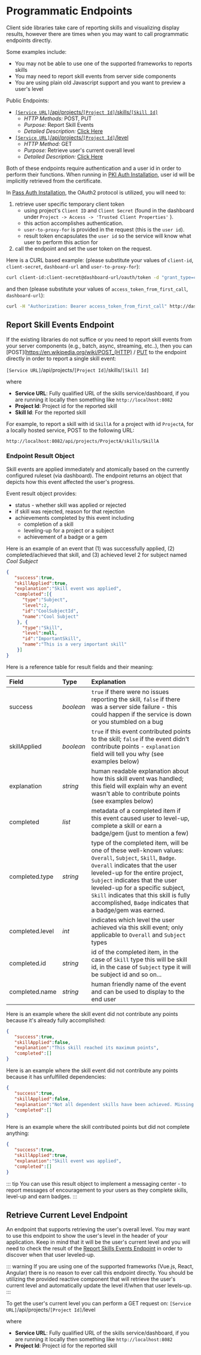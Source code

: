 # Programmatic Endpoints

Client side libraries take care of reporting skills and visualizing display results, however there are times when you may want to call programmatic endpoints directly. 

Some examples include:
- You may not be able to use one of the supported frameworks to reports skills
- You may need to report skill events from server side components
- You are using plain old Javascript support and you want to preview a user's level

Public Endpoints:
- [``[Service URL]``/api/projects/``[Project Id]``/skills/``[Skill Id]``](#report-skill-events-endpoint)
  - *HTTP Methods:* POST, PUT
  - *Purpose:* Report Skill Events
  - *Detailed Description:* [Click Here](#report-skill-events-endpoint)
- [``[Service URL]``/api/projects/``[Project Id]``/level](#retrieve-current-level-endpoint)
  - *HTTP Method:* GET
  - *Purpose:* Retrieve user's current overall level
  - *Detailed Description:* [Click Here](#retrieve-current-level-endpoint)

Both of these endpoints require authentication and a user id in order to perform their functions. 
When running in [PKI Auth Installation](/dashboard/install-guide.html#pki-auth-mode), user id will be implicitly retrieved from the certificate. 

In [Pass Auth Installation](/dashboard/install-guide.html#pass-auth-mode), the OAuth2 protocol is utilized, you will need to:
1. retrieve user specific temporary client token
   - using project's ```Client ID``` and ```Client Secret``` (found in the dashboard under ```Project -> Access -> 'Trusted Client Properties'``` ).
   - this action accomplishes authentication.
   - ``user-to-proxy-for`` is provided in the request (this is the ``user id``).
   - result token encapsulates the ``user id`` so the service will know what user to perform this action for 
1. call the endpoint and set the user token on the request.

Here is a CURL based example: (please substitute your values of ``client-id``, ``client-secret``, ``dashboard-url`` and ``user-to-proxy-for``):
   
```bash
curl client-id:client-secret@dashboard-url/oauth/token -d "grant_type=client_credentials&proxy_user=user-to-proxy-for"
```

and then (please substitute your values of ``access_token_from_first_call``, ``dashboard-url``):
```bash
curl -H "Authorization: Bearer access_token_from_first_call" http://dashboard-url/api/projects/FirstProject/level
```

## Report Skill Events Endpoint

If the existing libraries do not suffice or you need to report skill events from your server components (e.g., batch, async, streaming, etc..),
then you can [POST](https://en.wikipedia.org/wiki/POST_(HTTP) / [PUT](https://en.wikipedia.org/wiki/Hypertext_Transfer_Protocol#Request_methods) to the endpoint directly in order to report a single skill event:

``[Service URL]``/api/projects/``[Project Id]``/skills/``[Skill Id]``

where
- **Service URL**: Fully qualified URL of the skills service/dashboard, if you are running it locally then something like ``http://localhost:8082`` 
- **Project Id**: Project id for the reported skill
- **Skill Id**: For the reported skill

For example, to report a skill with id ``SkillA`` for a project with id ``ProjectA``, for a locally hosted service, POST to the following URL: 

```
http://localhost:8082/api/projects/ProjectA/skills/SkillA
```

### Endpoint Result Object 

Skill events are applied immediately and atomically based on the currently configured ruleset (via dashboard). 
The endpoint returns an object that depicts how this event affected the user's progress. 

Event result object provides:
- status - whether skill was applied or rejected
- if skill was rejected, reason for that rejection
- achievements completed by this event including 
  - completion of a skill
  - leveling-up for a project or a subject
  - achievement of a badge or a gem

Here is an example of an event that (1) was successfully applied, (2) completed/achieved that skill, and (3) achieved level 2 for subject named *Cool Subject* 

```json
{
   "success":true,
   "skillApplied":true,
   "explanation":"Skill event was applied",
   "completed":[{
      "type":"Subject",
      "level":2,
      "id":"CoolSubjectId",
      "name":"Cool Subject"
    }, {
      "type":"Skill",
      "level":null,
      "id":"ImportantSkill",
      "name":"This is a very important skill"
    }]
}
```

Here is a reference table for result fields and their meaning:

| Field | Type | Explanation | 
| :------- | :----------- | :----------- | 
| success | *boolean* | ``true`` if there were no issues reporting the skill, ``false`` if there was a server side failure - this could happen if the service is down or you stumbled on a bug |
| skillApplied | *boolean* | ``true`` if this event contributed points to the skill; ``false`` if the event didn't contribute points - ``explanation`` field will tell you why (see examples below) |
| explanation | *string* | human readable explanation about how this skill event was handled; this field will explain why an event wasn't able to contribute points (see examples below) |
| completed | *list* | metadata of a completed item if this event caused user to level-up, complete a skill or earn a badge/gem (just to mention a few) | 
| completed.type | *string* | type of the completed item, will be one of these well-known values: ``Overall``, ``Subject``, ``Skill``, ``Badge``. ``Overall`` indicates that the user leveled-up for the entire project, ``Subject`` indicates that the user leveled-up for a specific subject, ``Skill`` indicates that this skill is fully accomplished, ``Badge`` indicates that a badge/gem was earned. |
| completed.level | *int* | indicates which level the user achieved via this skill event; only applicable to ``Overall`` and ``Subject`` types |
| completed.id | *string* | id of the completed item, in the case of ``Skill`` type this will be skill id, in the case of ``Subject`` type it will be subject id and so on... |
| completed.name | *string* | human friendly name of the event and can be used to display to the end user | 
 
Here is an example where the skill event did not contribute any points because it's already fully accomplished: 
```json
{
   "success":true,
   "skillApplied":false,
   "explanation":"This skill reached its maximum points",
   "completed":[]
}
``` 

Here is an example where the skill event did not contribute any points because it has unfulfilled dependencies: 
```json
{
   "success":true,
   "skillApplied":false,
   "explanation":"Not all dependent skills have been achieved. Missing achievements for 1 out of 1. Waiting on completion of [FirstProject:skill1Skill].",
   "completed":[]
}
```
Here is an example where the skill contributed points but did not complete anything:
```json
{
   "success":true,
   "skillApplied":true,
   "explanation":"Skill event was applied",
   "completed":[]
}
```

::: tip
You can use this result object to implement a messaging center - to report messages of encouragement to your users as they complete skills, level-up and earn badges. 
:::

## Retrieve Current Level Endpoint

An endpoint that supports retrieving the user's overall level. You may want to use this endpoint to show the user's level in the header of your application. 
Keep in mind that it will be the user's current level and you will need to check the result of the [Report Skills Events Endpoint](#report-skill-events-endpoint) in order to discover when that user leveled-up. 

::: warning
If you are using one of the supported frameworks (Vue.js, React, Angular) there is no reason to ever call this endpoint directly. 
You should be utilizing the provided reactive component that will retrieve the user's current level and automatically update the level if/when that user levels-up.  
::: 

To get the user's current level you can perform a GET request on:
``[Service URL]``/api/projects/``[Project Id]``/level

where
- **Service URL**: Fully qualified URL of the skills service/dashboard, if you are running it locally then something like ``http://localhost:8082`` 
- **Project Id**: Project id for the reported skill
